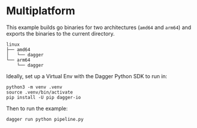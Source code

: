 # Multiplatform

This example builds go binaries for two architectures (`amd64` and `arm64`) and exports the binaries to the current directory.
```
linux
├── amd64
│   └── dagger
└── arm64
    └── dagger
```

Ideally, set up a Virtual Env with the Dagger Python SDK to run in:
```
python3 -m venv .venv
source .venv/bin/activate
pip install -U pip dagger-io
```

Then to run the example:
```
dagger run python pipeline.py
```
